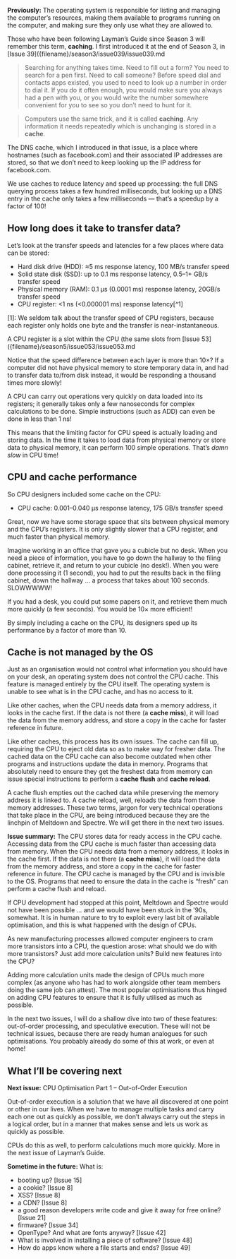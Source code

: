 **Previously:** The operating system is responsible for listing and managing the computer’s resources, making them available to programs running on the computer, and making sure they only use what they are allowed to.

Those who have been following Layman’s Guide since Season 3 will remember this term, **caching**. I first introduced it at the end of Season 3, in [Issue 39]({filename}/season3/issue039/issue039.md

> Searching for anything takes time. Need to fill out a form? You need to search for a pen first. Need to call someone? Before speed dial and contacts apps existed, you used to need to look up a number in order to dial it. If you do it often enough, you would make sure you always had a pen with you, or you would write the number somewhere convenient for you to see so you don’t need to hunt for it.

> Computers use the same trick, and it is called **caching**. Any information it needs repeatedly which is unchanging is stored in a **cache**.

The DNS cache, which I introduced in that issue, is a place where hostnames (such as facebook.com) and their associated IP addresses are stored, so that we don’t need to keep looking up the IP address for facebook.com.

We use caches to reduce latency and speed up processing: the full DNS querying process takes a few hundred milliseconds, but looking up a DNS entry in the cache only takes a few milliseconds — that’s a speedup by a factor of 100!

## How long does it take to transfer data?

Let’s look at the transfer speeds and latencies for a few places where data can be stored:

- Hard disk drive (HDD): ≈5 ms response latency, 100 MB/s transfer speed
- Solid state disk (SSD): up to 0.1 ms response latency, 0.5–1+ GB/s transfer speed
- Physical memory (RAM): 0.1 µs (0.0001 ms) response latency, 20GB/s transfer speed
- CPU register: <1 ns (<0.000001 ms) response latency[^1]

[1]: We seldom talk about the transfer speed of CPU registers, because each register only holds one byte and the transfer is near-instantaneous.

A CPU register is a slot within the CPU (the same slots from [Issue 53]({filename}/season5/issue053/issue053.md

Notice that the speed difference between each layer is more than 10×? If a computer did not have physical memory to store temporary data in, and had to transfer data to/from disk instead, it would be responding a thousand times more slowly!

A CPU can carry out operations very quickly on data loaded into its registers; it generally takes only a few nanoseconds for complex calculations to be done. Simple instructions (such as ADD) can even be done in less than 1 ns!

This means that the limiting factor for CPU speed is actually loading and storing data. In the time it takes to load data from physical memory or store data to physical memory, it can perform 100 simple operations. That’s *damn slow* in CPU time!

## CPU and cache performance

So CPU designers included some cache on the CPU:

- CPU cache: 0.001–0.040 µs response latency, 175 GB/s transfer speed

Great, now we have some storage space that sits between physical memory and the CPU’s registers. It is only slightly slower that a CPU register, and much faster than physical memory.

Imagine working in an office that gave you a cubicle but no desk. When you need a piece of information, you have to go down the hallway to the filing cabinet, retrieve it, and return to your cubicle (no desk!). When you were done processing it (1 second), you had to put the results back in the filing cabinet, down the hallway … a process that takes about 100 seconds. SLOWWWWW!

If you had a desk, you could put some papers on it, and retrieve them much more quickly (a few seconds). You would be 10× more efficient!

By simply including a cache on the CPU, its designers sped up its performance by a factor of more than 10.

## Cache is not managed by the OS

Just as an organisation would not control what information you should have on your desk, an operating system does not control the CPU cache. This feature is managed entirely by the CPU itself. The operating system is unable to see what is in the CPU cache, and has no access to it.

Like other caches, when the CPU needs data from a memory address, it looks in the cache first. If the data is not there (a **cache miss**), it will load the data from the memory address, and store a copy in the cache for faster reference in future.

Like other caches, this process has its own issues. The cache can fill up, requiring the CPU to eject old data so as to make way for fresher data. The cached data on the CPU cache can also become outdated when other programs and instructions update the data in memory. Programs that absolutely need to ensure they get the freshest data from memory can issue special instructions to perform a **cache flush** and **cache reload**.

A cache flush empties out the cached data while preserving the memory address it is linked to. A cache reload, well, reloads the data from those memory addresses. These two terms, jargon for very technical operations that take place in the CPU, are being introduced because they are the linchpin of Meltdown and Spectre. We will get there in the next two issues.

**Issue summary:** The CPU stores data for ready access in the CPU cache. Accessing data from the CPU cache is much faster than accessing data from memory. When the CPU needs data from a memory address, it looks in the cache first. If the data is not there (a **cache miss**), it will load the data from the memory address, and store a copy in the cache for faster reference in future. The CPU cache is managed by the CPU and is invisible to the OS. Programs that need to ensure the data in the cache is “fresh” can perform a cache flush and reload.

If CPU development had stopped at this point, Meltdown and Spectre would not have been possible … and we would have been stuck in the ’90s, somewhat. It is in human nature to try to exploit every last bit of available optimisation, and this is what happened with the design of CPUs.

As new manufacturing processes allowed computer engineers to cram more transistors into a CPU, the question arose: what should we do with more transistors? Just add more calculation units? Build new features into the CPU?

Adding more calculation units made the design of CPUs much more complex (as anyone who has had to work alongside other team members doing the same job can attest). The most popular optimisations thus hinged on adding CPU features to ensure that it is fully utilised as much as possible.

In the next two issues, I will do a shallow dive into two of these features: out-of-order processing, and speculative execution. These will not be technical issues, because there are ready human analogues for such optimisations. You probably already do some of this at work, or even at home!

## What I’ll be covering next

**Next issue:** CPU Optimisation Part 1 – Out-of-Order Execution

Out-of-order execution is a solution that we have all discovered at one point or other in our lives. When we have to manage multiple tasks and carry each one out as quickly as possible, we don’t always carry out the steps in a logical order, but in a manner that makes sense and lets us work as quickly as possible.

CPUs do this as well, to perform calculations much more quickly. More in the next issue of Layman’s Guide.

**Sometime in the future:** What is:

- booting up? [Issue 15]
- a cookie? [Issue 8]
- XSS? [Issue 8]
- a CDN? [Issue 8]
- a good reason developers write code and give it away for free online? [Issue 21]
- firmware? [Issue 34]
- OpenType? And what are fonts anyway? [Issue 42]
- What is involved in installing a piece of software? [Issue 48]
- How do apps know where a file starts and ends? [Issue 49]

